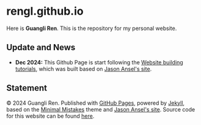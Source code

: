 # rengl.github.io

Here is **Guangli Ren**. This is the repository for my personal website.

## Update and News

- **Dec 2024:** This Github Page is start following the [Website building tutorials](https://caihanlin.com/blogs/web/), which was built based on [Jason Ansel's site](https://github.com/jansel/jansel.github.io).

## Statement

© 2024 Guangli Ren. Published with [GitHub Pages](https://pages.github.com/), powered by [Jekyll](https://jekyllrb.com/), based on the [Minimal Mistakes](https://mademistakes.com/) theme and [Jason Ansel's site](https://github.com/jansel/jansel.github.io). Source code for this website can be found [here](https://github.com/RenGL/RenGL.github.io).
